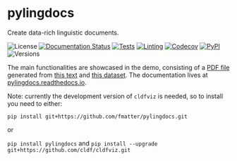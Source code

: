 # pylingdocs

Create data-rich linguistic documents.

![License](https://img.shields.io/github/license/fmatter/pylingdocs)
[![Documentation Status](https://readthedocs.org/projects/pylingdocs/badge/?version=latest)](https://pylingdocs.readthedocs.io/en/latest/?badge=latest)
[![Tests](https://img.shields.io/github/workflow/status/fmatter/pylingdocs/tests?label=tests)](https://github.com/fmatter/pylingdocs/actions/workflows/tests.yml)
[![Linting](https://img.shields.io/github/workflow/status/fmatter/pylingdocs/lint?label=linting)](https://github.com/fmatter/pylingdocs/actions/workflows/lint.yml)
[![Codecov](https://img.shields.io/codecov/c/github/fmatter/pylingdocs)](https://app.codecov.io/gh/fmatter/pylingdocs/)
[![PyPI](https://img.shields.io/pypi/v/pylingdocs.svg)](https://pypi.org/project/pylingdocs)
![Versions](https://img.shields.io/pypi/pyversions/pylingdocs)

The main functionalities are showcased in the demo, consisting of a [PDF file](https://raw.githubusercontent.com/fmatter/pylingdocs/main/docs/demo.pdf) generated from [this text](https://github.com/fmatter/pylingdocs/blob/main/docs/demo.txt) and [this dataset](https://github.com/fmatter/pylingdocs/tree/main/tests/data/cldf).
The documentation lives at [pylingdocs.readthedocs.io](https://pylingdocs.readthedocs.io).

Note: currently the development version of `cldfviz` is needed, so to install you need to either:

`pip install git+https://github.com/fmatter/pylingdocs.git`

or

`pip install pylingdocs` and `pip install --upgrade git+https://github.com/cldf/cldfviz.git`